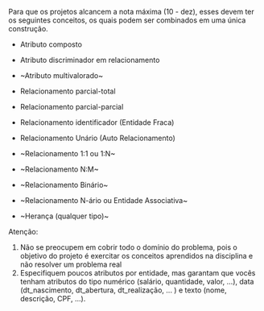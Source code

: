 Para que os projetos alcancem a nota máxima (10 - dez), esses devem ter os seguintes conceitos, os quais podem ser combinados em uma única construção.

- Atributo composto
- Atributo discriminador em relacionamento
- ~Atributo multivalorado~

- Relacionamento parcial-total
- Relacionamento parcial-parcial
- Relacionamento identificador (Entidade Fraca)
- Relacionamento Unário (Auto Relacionamento)
- ~Relacionamento 1:1 ou 1:N~
- ~Relacionamento N:M~
- ~Relacionamento Binário~
- ~Relacionamento N-ário ou Entidade Associativa~
- ~Herança (qualquer tipo)~

Atenção:
1. Não se preocupem em cobrir todo o domínio do problema, pois o objetivo do projeto é exercitar os conceitos aprendidos na disciplina e não resolver um problema real
2. Especifiquem poucos atributos por entidade, mas garantam que vocês tenham atributos do tipo numérico (salário, quantidade, valor, …), data (dt_nascimento, dt_abertura, dt_realização, ... ) e texto (nome, descrição, CPF, ...).
